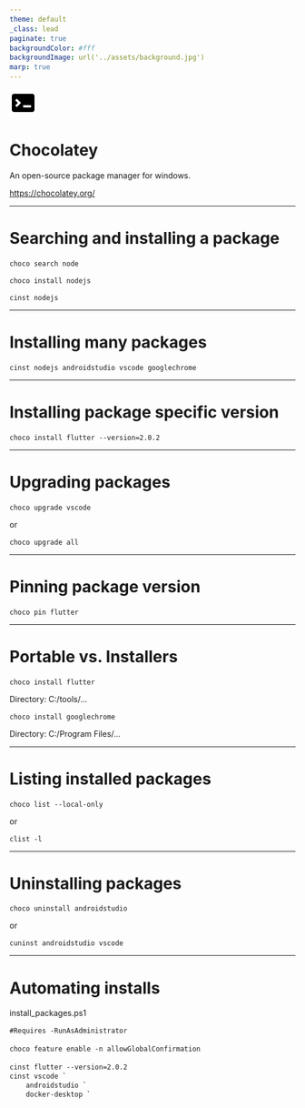 ```yaml
---
theme: default
_class: lead
paginate: true
backgroundColor: #fff
backgroundImage: url('../assets/background.jpg')
marp: true
---
```


![bg left:40% 80%](../assets/bxs-terminal.svg)

# Chocolatey

An open-source package manager for windows.

https://chocolatey.org/

---

# Searching and installing a package

```shell
choco search node
```

```shell
choco install nodejs
```

```shell
cinst nodejs
```

---

# Installing many packages

```shell
cinst nodejs androidstudio vscode googlechrome
```

---

# Installing package specific version

```shell
choco install flutter --version=2.0.2
```

---

# Upgrading packages

```shell
choco upgrade vscode
```

or

```shell
choco upgrade all
```

---

# Pinning package version

```shell
choco pin flutter
```

---

# Portable vs. Installers

```shell
choco install flutter
```

Directory: C:/tools/...

```shell
choco install googlechrome
```

Directory: C:/Program Files/...

---

# Listing installed packages

```shell
choco list --local-only
```

or

```shell
clist -l
```

---

# Uninstalling packages

```shell
choco uninstall androidstudio
```

or

```shell
cuninst androidstudio vscode
```

---

# Automating installs

install_packages.ps1

```shell
#Requires -RunAsAdministrator

choco feature enable -n allowGlobalConfirmation

cinst flutter --version=2.0.2
cinst vscode `
    androidstudio `
    docker-desktop `
```

